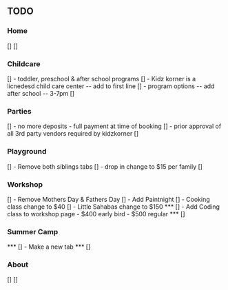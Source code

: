 ## TODO

### Home
[] 
[] 
 
### Childcare
[] - toddler, preschool & after school programs
[] - Kidz korner is a licnedesd child care center -- add to first line
[] - program options -- add after school -- 3-7pm 
[] 
 
### Parties
[] - no more deposits - full payment at time of booking
[] - prior approval of all 3rd party vendors required by kidzkorner
[] 
 
### Playground
[] - Remove both siblings tabs
[] - drop in change to $15 per family 
[] 
 
### Workshop
[] - Remove Mothers Day & Fathers Day
[] - Add Paintnight
[] - Cooking class change to $40
[] - Little Sahabas change to $150
*** [] - Add Coding class to workshop page - $400 early bird - $500 regular ***
[] 

### Summer Camp 
*** [] - Make a new tab ***
[] 
 
### About
[] 
[] 
 